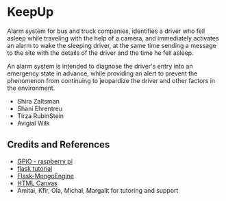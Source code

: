 # KeepUp
Alarm system for bus and truck companies, identifies a driver who fell asleep while traveling with the help of a camera,
and immediately activates an alarm to wake the sleeping driver, at the same time sending a message to the site 
with the details of the driver and the time he fell asleep.

An alarm system is intended to diagnose the driver's entry into an emergency state in advance, 
while providing an alert to prevent the phenomenon from continuing to jeopardize the driver and other factors in the environment.



* Shira Zaltsman
* Shani Ehrentreu
* Tirza RubinStein
* Avigial Wilk

## Credits and References
* [GPIO - raspberry pi](https://www.raspberrypi.org/documentation/usage/gpio/)
* [flask tutorial](https://blog.miguelgrinberg.com/post/the-flask-mega-tutorial-part-i-hello-world)
* [Flask-MongoEngine](https://flask-mongoengine.readthedocs.io/en/latest/)
* [HTML Canvas](https://www.w3schools.com/graphics/canvas_intro.asp)
* Amitai, Kfir, Ola, Michal, Margalit for tutoring and support








